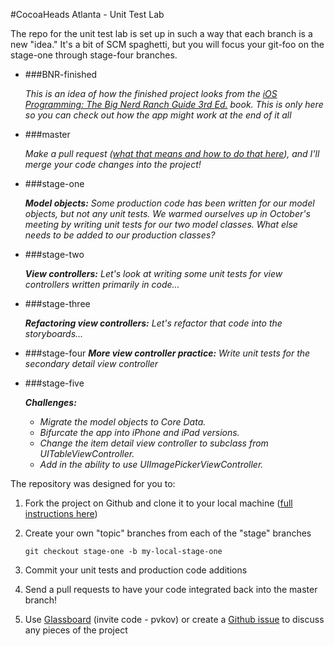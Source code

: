 #CocoaHeads Atlanta - Unit Test Lab

The repo for the unit test lab is set up in such a way that each branch is a new "idea."
It's a bit of SCM spaghetti, but you will focus your git-foo on the stage-one through 
stage-four branches.

* ###BNR-finished

	_This is an idea of how the finished project looks from the [iOS Programming: The Big
	Nerd Ranch Guide 3rd Ed.][4] book. This is only here so you can check out how the app
	might work at the end of it all_
* ###master

	_Make a pull request ([what that means and how to do that here][1]), and I'll merge
	your code changes into the project!_
* ###stage-one

	_**Model objects:** Some production code has been written for our model objects, but
	not any unit tests. We warmed ourselves up in October's meeting by writing unit
	tests for our two model classes. What else needs to be added to our production
	classes?_
* ###stage-two

	_**View controllers:** Let's look at writing some unit tests for view controllers
	written primarily in code..._
* ###stage-three

	_**Refactoring view controllers:** Let's refactor that code into the storyboards..._
* ###stage-four
	_**More view controller practice:** Write unit tests for the secondary detail view
	controller_
* ###stage-five

	_**Challenges:**_
	- _Migrate the model objects to Core Data._
	- _Bifurcate the app into iPhone and iPad versions._
	- _Change the item detail view controller to subclass from UITableViewController._
	- _Add in the ability to use UIImagePickerViewController._



The repository was designed for you to:

1. Fork the project on Github and clone it to your local machine ([full instructions
here][2])
3. Create your own "topic" branches from each of the "stage" branches

	`git checkout stage-one -b my-local-stage-one`
4. Commit your unit tests and production code additions
5. Send a pull requests to have your code integrated back into the master branch!
6. Use [Glassboard][3] (invite code - pvkov) or create a [Github issue][5] to discuss any
pieces of the project

[1]: https://help.github.com/articles/using-pull-requests "Pull Requests"
[2]: https://help.github.com/articles/fork-a-repo "Fork a Repo"
[3]: https://app.glassboard.com/ "Glassboard"
[4]: http://www.bignerdranch.com/book/ios_programming_the_big_nerd_ranch_guide_rd_edition_ "Big Nerd Ranch - Books"
[5]: https://github.com/evandelaney/chatl-unit-test-lab/issues "Issues"